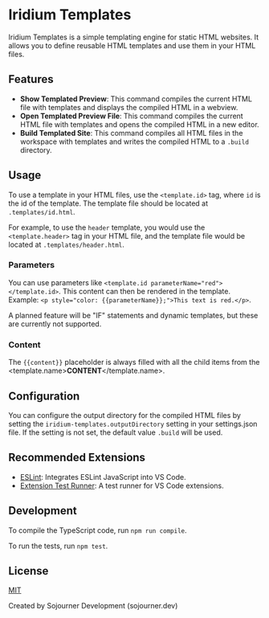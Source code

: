 # Iridium Templates

Iridium Templates is a simple templating engine for static HTML websites. It allows you to define reusable HTML templates and use them in your HTML files.

## Features

- **Show Templated Preview**: This command compiles the current HTML file with templates and displays the compiled HTML in a webview.
- **Open Templated Preview File**: This command compiles the current HTML file with templates and opens the compiled HTML in a new editor.
- **Build Templated Site**: This command compiles all HTML files in the workspace with templates and writes the compiled HTML to a `.build` directory.

## Usage

To use a template in your HTML files, use the `<template.id>` tag, where `id` is the id of the template. The template file should be located at `.templates/id.html`.

For example, to use the `header` template, you would use the `<template.header>` tag in your HTML file, and the template file would be located at `.templates/header.html`.

### Parameters

You can use parameters like `<template.id parameterName="red"></template.id>`. This content can then be rendered in the template. Example: `<p style="color: {{parameterName}};">This text is red.</p>`.

A planned feature will be "IF" statements and dynamic templates, but these are currently not supported.


### Content

The `{{content}}` placeholder is always filled with all the child items from the <template.name>**CONTENT**</template.name>.

## Configuration

You can configure the output directory for the compiled HTML files by setting the `iridium-templates.outputDirectory` setting in your settings.json file. If the setting is not set, the default value `.build` will be used.

## Recommended Extensions

- [ESLint](https://marketplace.visualstudio.com/items?itemName=dbaeumer.vscode-eslint): Integrates ESLint JavaScript into VS Code.
- [Extension Test Runner](https://marketplace.visualstudio.com/items?itemName=ms-vscode.extension-test-runner): A test runner for VS Code extensions.

## Development

To compile the TypeScript code, run `npm run compile`.

To run the tests, run `npm test`.

## License

[MIT](LICENSE)

Created by Sojourner Development (sojourner.dev)